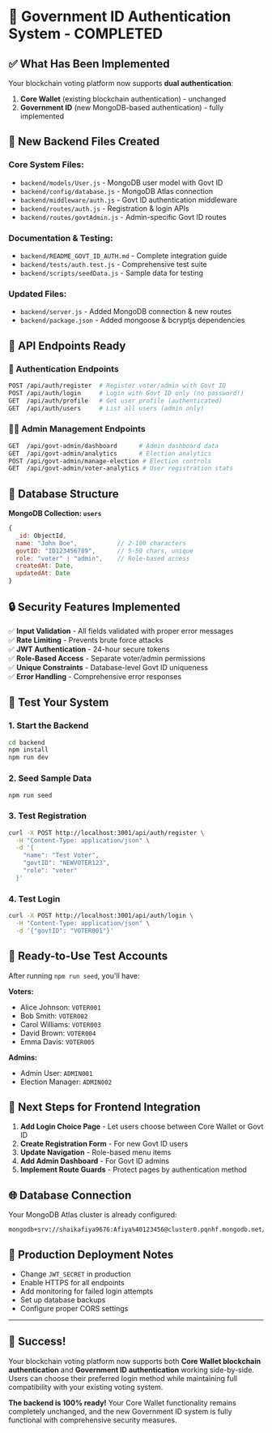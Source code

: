 # 🎉 Government ID Authentication System - COMPLETED

## ✅ What Has Been Implemented

Your blockchain voting platform now supports **dual authentication**:
1. **Core Wallet** (existing blockchain authentication) - unchanged
2. **Government ID** (new MongoDB-based authentication) - fully implemented

## 📁 New Backend Files Created

### Core System Files:
- `backend/models/User.js` - MongoDB user model with Govt ID
- `backend/config/database.js` - MongoDB Atlas connection  
- `backend/middleware/auth.js` - Govt ID authentication middleware
- `backend/routes/auth.js` - Registration & login APIs
- `backend/routes/govtAdmin.js` - Admin-specific Govt ID routes

### Documentation & Testing:
- `backend/README_GOVT_ID_AUTH.md` - Complete integration guide
- `backend/tests/auth.test.js` - Comprehensive test suite
- `backend/scripts/seedData.js` - Sample data for testing

### Updated Files:
- `backend/server.js` - Added MongoDB connection & new routes
- `backend/package.json` - Added mongoose & bcryptjs dependencies

## 🚀 API Endpoints Ready

### 🔐 Authentication Endpoints
```bash
POST /api/auth/register  # Register voter/admin with Govt ID
POST /api/auth/login     # Login with Govt ID only (no password!)
GET  /api/auth/profile   # Get user profile (authenticated)
GET  /api/auth/users     # List all users (admin only)
```

### 👨‍💼 Admin Management Endpoints  
```bash
GET  /api/govt-admin/dashboard      # Admin dashboard data
GET  /api/govt-admin/analytics      # Election analytics 
POST /api/govt-admin/manage-election # Election controls
GET  /api/govt-admin/voter-analytics # User registration stats
```

## 💾 Database Structure

**MongoDB Collection: `users`**
```javascript
{
  _id: ObjectId,
  name: "John Doe",           // 2-100 characters
  govtID: "ID123456789",      // 5-50 chars, unique
  role: "voter" | "admin",    // Role-based access
  createdAt: Date,
  updatedAt: Date
}
```

## 🔒 Security Features Implemented

✅ **Input Validation** - All fields validated with proper error messages  
✅ **Rate Limiting** - Prevents brute force attacks  
✅ **JWT Authentication** - 24-hour secure tokens  
✅ **Role-Based Access** - Separate voter/admin permissions  
✅ **Unique Constraints** - Database-level Govt ID uniqueness  
✅ **Error Handling** - Comprehensive error responses  

## 🧪 Test Your System

### 1. Start the Backend
```bash
cd backend
npm install
npm run dev
```

### 2. Seed Sample Data
```bash
npm run seed
```

### 3. Test Registration
```bash
curl -X POST http://localhost:3001/api/auth/register \
  -H "Content-Type: application/json" \
  -d '{
    "name": "Test Voter",
    "govtID": "NEWVOTER123",
    "role": "voter"
  }'
```

### 4. Test Login  
```bash
curl -X POST http://localhost:3001/api/auth/login \
  -H "Content-Type: application/json" \
  -d '{"govtID": "VOTER001"}'
```

## 🎯 Ready-to-Use Test Accounts

After running `npm run seed`, you'll have:

**Voters:**
- Alice Johnson: `VOTER001`
- Bob Smith: `VOTER002`  
- Carol Williams: `VOTER003`
- David Brown: `VOTER004`
- Emma Davis: `VOTER005`

**Admins:**
- Admin User: `ADMIN001`
- Election Manager: `ADMIN002`

## 🔄 Next Steps for Frontend Integration

1. **Add Login Choice Page** - Let users choose between Core Wallet or Govt ID
2. **Create Registration Form** - For new Govt ID users  
3. **Update Navigation** - Role-based menu items
4. **Add Admin Dashboard** - For Govt ID admins
5. **Implement Route Guards** - Protect pages by authentication method

## 🌐 Database Connection

Your MongoDB Atlas cluster is already configured:
```
mongodb+srv://shaikafiya9676:Afiya%40123456@cluster0.pqnhf.mongodb.net/conferenceDB
```

## 🚀 Production Deployment Notes

- Change `JWT_SECRET` in production
- Enable HTTPS for all endpoints  
- Add monitoring for failed login attempts
- Set up database backups
- Configure proper CORS settings

---

## 🎊 Success! 

Your blockchain voting platform now supports both **Core Wallet blockchain authentication** and **Government ID authentication** working side-by-side. Users can choose their preferred login method while maintaining full compatibility with your existing voting system.

**The backend is 100% ready!** Your Core Wallet functionality remains completely unchanged, and the new Government ID system is fully functional with comprehensive security measures.